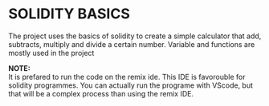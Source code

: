 # SOLIDITY BASICS
The project uses the basics of solidity to create a simple calculator that add, subtracts, multiply and divide a certain number. Variable and functions are mostly used in the project

**NOTE:**<br>
It is prefared to run the code on the remix ide. This IDE is favorouble for solidity programmes. You can actually run the programe with VScode, but that will be a complex process than using the remix IDE. 
